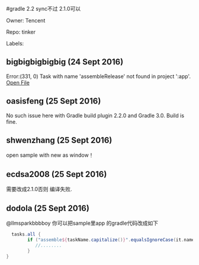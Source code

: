 #gradle 2.2 sync不过 2.1.0可以

Owner: Tencent

Repo: tinker

Labels: 

## bigbigbigbigbig (24 Sept 2016)

Error:(331, 0) Task with name 'assembleRelease' not found in project ':app'.
<a href="openFile:/Users/big/AndroidStudioProjects/tinker-master/tinker-sample-android/app/build.gradle">Open File</a>


## oasisfeng (25 Sept 2016)

No such issue here with Gradle build plugin 2.2.0 and Gradle 3.0. Build is fine.


## shwenzhang (25 Sept 2016)

open sample with new as window！


## ecdsa2008 (25 Sept 2016)

需要改成2.1.0否则  编译失败.


## dodola (25 Sept 2016)

@llmsparkbbbboy 你可以把sample里app 的gradle代码改成如下

``` gradle
  tasks.all {
        if ("assemble${taskName.capitalize()}".equalsIgnoreCase(it.name)) {
           //........
        }
}
```


